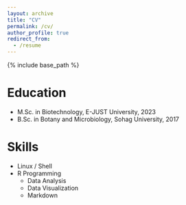 ```yaml
---
layout: archive
title: "CV"
permalink: /cv/
author_profile: true
redirect_from:
  - /resume
---
```


{% include base_path %}

Education
======
 <!-- * Ph.D in Version Control Theory, GitHub University, 2018 (expected) -->
* M.Sc. in Biotechnology, E-JUST University, 2023
* B.Sc. in Botany and Microbiology, Sohag University, 2017

<!--
Work experience
======
* Spring 2024: Academic Pages Collaborator
  * Github University
  * Duties includes: Updates and improvements to template
  * Supervisor: The Users

* Fall 2015: Research Assistant
  * Github University
  * Duties included: Merging pull requests
  * Supervisor: Professor Hub

* Summer 2015: Research Assistant
  * Github University
  * Duties included: Tagging issues
  * Supervisor: Professor Git
  -->
  
Skills
======
* Linux / Shell
* R Programming
  * Data Analysis
  * Data Visualization
  * Markdown

<!-- 
Publications
======
  <ul>{% for post in site.publications reversed %}
    {% include archive-single-cv.html %}
  {% endfor %}</ul>


Talks
======
  <ul>{% for post in site.talks reversed %}
    {% include archive-single-talk-cv.html  %}
  {% endfor %}</ul>
  
Teaching
======
  <ul>{% for post in site.teaching reversed %}
    {% include archive-single-cv.html %}
  {% endfor %}</ul>
  
Service and leadership
======
* Currently signed in to 43 different slack teams

-->
